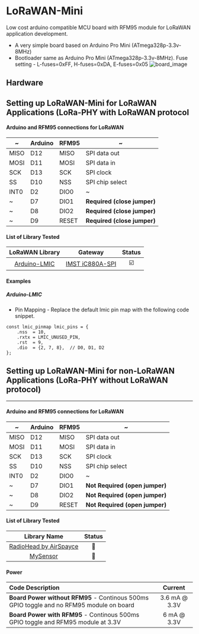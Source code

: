 # LoRaWAN-Mini
Low cost arduino compatible MCU board with RFM95 module for LoRaWAN application development.
* A very simple board based on Arduino Pro Mini (ATmega328p-3.3v-8MHz)
* Bootloader same as Arduino Pro Mini (ATmega328p-3.3v-8MHz). Fuse setting - L-fuses=0xFF, H-fuses=0xDA, E-fuses=0x05 
![board_image](https://github.com/LowPowerDesignLab/LoRaWAN-Mini/blob/master/img/lorawan_mini.png)

## Hardware
## Setting up LoRaWAN-Mini for LoRaWAN Applications (LoRa-PHY with LoRaWAN protocol

#### Arduino and RFM95 connections for LoRaWAN
  ~ | Arduino | RFM95 | ~
------|-----------  | ---------- | -------
MISO  |  D12        | MISO | SPI data out 
MOSI  |  D11        | MOSI | SPI data in
SCK   |  D13        | SCK  | SPI clock
SS    |  D10        | NSS  | SPI chip select  
INT0  |  D2         | DIO0 | ~
~     |  D7         | DIO1 | **Required (close jumper)**
~     |  D8         | DIO2 | **Required (close jumper)**
~     |  D9         | RESET | **Required (close jumper)**

#### List of Library Tested
| LoRaWAN Library | Gateway | Status |
|:--------------:|:--------:|:--------:|
| [Arduino-LMIC](https://github.com/matthijskooijman/arduino-lmic) | [IMST iC880A-SPI](https://shop.imst.de/wireless-modules/lora-products/8/ic880a-spi-lorawan-concentrator-868-mhz) | :ballot_box_with_check: |

#### Examples
##### Arduino-LMIC 
* Pin Mapping - Replace the default lmic pin map with the following code snippet.  
```// Pin mapping for LoRaWAN-Mini 
const lmic_pinmap lmic_pins = {
    .nss  = 10,
    .rxtx = LMIC_UNUSED_PIN,
    .rst  = 9,
    .dio  = {2, 7, 8},  // D0, D1, D2
};
```

## Setting up LoRaWAN-Mini for non-LoRaWAN Applications (LoRa-PHY without LoRaWAN protocol)
---------------------------------------------------------------------------------------------
#### Arduino and RFM95 connections for LoRaWAN
  ~ | Arduino | RFM95 | ~
------|-----------  | ---------- | -------
MISO  |  D12        | MISO | SPI data out 
MOSI  |  D11        | MOSI | SPI data in
SCK   |  D13        | SCK  | SPI clock
SS    |  D10        | NSS  | SPI chip select  
INT0  |  D2         | DIO0 | ~
~     |  D7         | DIO1 | **Not Required (open jumper)**
~     |  D8         | DIO2 | **Not Required (open jumper)**
~     |  D9         | RESET | **Not Required (open jumper)**

#### List of Library Tested
| Library Name | Status |
|:--------------:|:--------:|
| [RadioHead by AirSpayce](https://github.com/hallard/RadioHead) | :black_square_button: |
| [MySensor](https://github.com/mysensors/MySensors) | :black_square_button: |

#### Power
| Code Description |Current|
|:-----------------|:-----:|
| **Board Power without RFM95** - Continous 500ms GPIO toggle and no RFM95 module on board | 3.6 mA @ 3.3V |
| **Board Power with RFM95** - Continous 500ms GPIO toggle and RFM95 module at 3.3V | 6 mA @ 3.3V |
